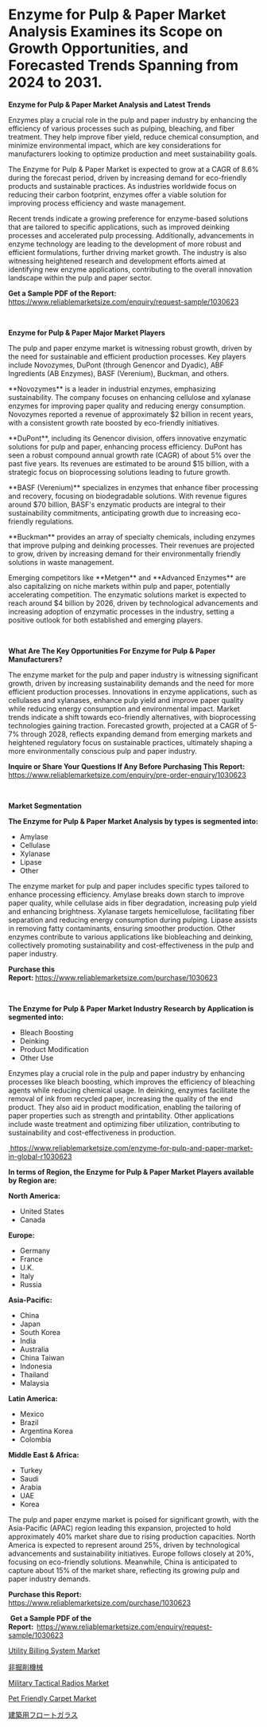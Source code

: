 <p><h1>Enzyme for Pulp & Paper Market Analysis Examines its Scope on Growth Opportunities, and Forecasted Trends Spanning from 2024 to 2031.</h1></p><p><strong>Enzyme for Pulp & Paper Market Analysis and Latest Trends</strong></p>
<p><p>Enzymes play a crucial role in the pulp and paper industry by enhancing the efficiency of various processes such as pulping, bleaching, and fiber treatment. They help improve fiber yield, reduce chemical consumption, and minimize environmental impact, which are key considerations for manufacturers looking to optimize production and meet sustainability goals.</p><p>The Enzyme for Pulp & Paper Market is expected to grow at a CAGR of 8.6% during the forecast period, driven by increasing demand for eco-friendly products and sustainable practices. As industries worldwide focus on reducing their carbon footprint, enzymes offer a viable solution for improving process efficiency and waste management. </p><p>Recent trends indicate a growing preference for enzyme-based solutions that are tailored to specific applications, such as improved deinking processes and accelerated pulp processing. Additionally, advancements in enzyme technology are leading to the development of more robust and efficient formulations, further driving market growth. The industry is also witnessing heightened research and development efforts aimed at identifying new enzyme applications, contributing to the overall innovation landscape within the pulp and paper sector.</p></p>
<p><strong>Get a Sample PDF of the Report:&nbsp;</strong> <a href="https://www.reliablemarketsize.com/enquiry/request-sample/1030623">https://www.reliablemarketsize.com/enquiry/request-sample/1030623</a></p>
<p>&nbsp;</p>
<p><strong>Enzyme for Pulp & Paper Major Market Players</strong></p>
<p><p>The pulp and paper enzyme market is witnessing robust growth, driven by the need for sustainable and efficient production processes. Key players include Novozymes, DuPont (through Genencor and Dyadic), ABF Ingredients (AB Enzymes), BASF (Verenium), Buckman, and others.</p><p>**Novozymes** is a leader in industrial enzymes, emphasizing sustainability. The company focuses on enhancing cellulose and xylanase enzymes for improving paper quality and reducing energy consumption. Novozymes reported a revenue of approximately $2 billion in recent years, with a consistent growth rate boosted by eco-friendly initiatives.</p><p>**DuPont**, including its Genencor division, offers innovative enzymatic solutions for pulp and paper, enhancing process efficiency. DuPont has seen a robust compound annual growth rate (CAGR) of about 5% over the past five years. Its revenues are estimated to be around $15 billion, with a strategic focus on bioprocessing solutions leading to future growth.</p><p>**BASF (Verenium)** specializes in enzymes that enhance fiber processing and recovery, focusing on biodegradable solutions. With revenue figures around $70 billion, BASF's enzymatic products are integral to their sustainability commitments, anticipating growth due to increasing eco-friendly regulations.</p><p>**Buckman** provides an array of specialty chemicals, including enzymes that improve pulping and deinking processes. Their revenues are projected to grow, driven by increasing demand for their environmentally friendly solutions in waste management.</p><p>Emerging competitors like **Metgen** and **Advanced Enzymes** are also capitalizing on niche markets within pulp and paper, potentially accelerating competition. The enzymatic solutions market is expected to reach around $4 billion by 2026, driven by technological advancements and increasing adoption of enzymatic processes in the industry, setting a positive outlook for both established and emerging players.</p></p>
<p>&nbsp;</p>
<p><strong>What Are The Key Opportunities For Enzyme for Pulp & Paper Manufacturers?</strong></p>
<p><p>The enzyme market for the pulp and paper industry is witnessing significant growth, driven by increasing sustainability demands and the need for more efficient production processes. Innovations in enzyme applications, such as cellulases and xylanases, enhance pulp yield and improve paper quality while reducing energy consumption and environmental impact. Market trends indicate a shift towards eco-friendly alternatives, with bioprocessing technologies gaining traction. Forecasted growth, projected at a CAGR of 5-7% through 2028, reflects expanding demand from emerging markets and heightened regulatory focus on sustainable practices, ultimately shaping a more environmentally conscious pulp and paper industry.</p></p>
<p><strong>Inquire or Share Your Questions If Any Before Purchasing This Report:</strong> <a href="https://www.reliablemarketsize.com/enquiry/pre-order-enquiry/1030623">https://www.reliablemarketsize.com/enquiry/pre-order-enquiry/1030623</a></p>
<p>&nbsp;</p>
<p><strong>Market Segmentation</strong></p>
<p><strong>The Enzyme for Pulp & Paper Market Analysis by types is segmented into:</strong></p>
<p><ul><li>Amylase</li><li>Cellulase</li><li>Xylanase</li><li>Lipase</li><li>Other</li></ul></p>
<p><p>The enzyme market for pulp and paper includes specific types tailored to enhance processing efficiency. Amylase breaks down starch to improve paper quality, while cellulase aids in fiber degradation, increasing pulp yield and enhancing brightness. Xylanase targets hemicellulose, facilitating fiber separation and reducing energy consumption during pulping. Lipase assists in removing fatty contaminants, ensuring smoother production. Other enzymes contribute to various applications like biobleaching and deinking, collectively promoting sustainability and cost-effectiveness in the pulp and paper industry.</p></p>
<p><strong>Purchase this Report:&nbsp;</strong><a href="https://www.reliablemarketsize.com/purchase/1030623">https://www.reliablemarketsize.com/purchase/1030623</a></p>
<p>&nbsp;</p>
<p><strong>The Enzyme for Pulp & Paper Market Industry Research by Application is segmented into:</strong></p>
<p><ul><li>Bleach Boosting</li><li>Deinking</li><li>Product Modification</li><li>Other Use</li></ul></p>
<p><p>Enzymes play a crucial role in the pulp and paper industry by enhancing processes like bleach boosting, which improves the efficiency of bleaching agents while reducing chemical usage. In deinking, enzymes facilitate the removal of ink from recycled paper, increasing the quality of the end product. They also aid in product modification, enabling the tailoring of paper properties such as strength and printability. Other applications include waste treatment and optimizing fiber utilization, contributing to sustainability and cost-effectiveness in production.</p></p>
<p><a href="https://www.reliablemarketsize.com/enzyme-for-pulp-and-paper-market-in-global-r1030623">&nbsp;https://www.reliablemarketsize.com/enzyme-for-pulp-and-paper-market-in-global-r1030623</a></p>
<p><strong>In terms of Region, the Enzyme for Pulp & Paper Market Players available by Region are:</strong></p>
<p>
    <p> <strong> North America: </strong>
        <ul>
            <li>United States</li>
            <li>Canada</li>
        </ul>
        </p> 
    <p> <strong> Europe: </strong>
        <ul>
            <li>Germany</li>
            <li>France</li>
            <li>U.K.</li>
            <li>Italy</li>
            <li>Russia</li>
        </ul>
        </p> 
    <p> <strong> Asia-Pacific: </strong>
        <ul>
            <li>China</li>
            <li>Japan</li>
            <li>South Korea</li>
            <li>India</li>
            <li>Australia</li>
            <li>China Taiwan</li>
            <li>Indonesia</li>
            <li>Thailand</li>
            <li>Malaysia</li>
        </ul>
        </p> 
    <p> <strong> Latin America: </strong>
        <ul>
            <li>Mexico</li>
            <li>Brazil</li>
            <li>Argentina Korea</li>
            <li>Colombia</li>
        </ul>
        </p> 
    <p> <strong> Middle East & Africa: </strong>
        <ul>
            <li>Turkey</li>
            <li>Saudi</li>
            <li>Arabia</li>
            <li>UAE</li>
            <li>Korea</li>
        </ul>
    </p>
    </p>
<p><p>The pulp and paper enzyme market is poised for significant growth, with the Asia-Pacific (APAC) region leading this expansion, projected to hold approximately 40% market share due to rising production capacities. North America is expected to represent around 25%, driven by technological advancements and sustainability initiatives. Europe follows closely at 20%, focusing on eco-friendly solutions. Meanwhile, China is anticipated to capture about 15% of the market share, reflecting its growing pulp and paper industry demands.</p></p>
<p><strong>Purchase this Report: </strong><a href="https://www.reliablemarketsize.com/purchase/1030623">https://www.reliablemarketsize.com/purchase/1030623</a></p>
<p>&nbsp;<strong>Get a Sample PDF of the Report:&nbsp;&nbsp;</strong><a href="https://www.reliablemarketsize.com/enquiry/request-sample/1030623">https://www.reliablemarketsize.com/enquiry/request-sample/1030623</a></p>
<p><strong></strong></p>
<p><p><a href="https://www.linkedin.com/pulse/future-trends-global-utility-billing-system-market-insights-nwhbf?trackingId=NnPSvdZXSnSFg1temkHtKQ%3D%3D">Utility Billing System Market</a></p><p><a href="https://medium.com/@dm15982023/non-excavation-machine-market-%E3%81%AF-%E3%82%B3%E3%82%B9%E3%83%88%E7%AE%A1%E7%90%86%E3%81%A8%E5%8A%B9%E7%8E%87%E5%90%91%E4%B8%8A%E3%82%92%E5%84%AA%E5%85%88%E3%81%97%E3%81%BE%E3%81%99-%E3%81%95%E3%82%89%E3%81%AB-%E5%A0%B1%E5%91%8A%E6%9B%B8%E3%81%AF%E5%B8%82%E5%A0%B4%E3%81%AE%E9%9C%80%E8%A6%81%E9%9D%A2%E3%81%A8%E4%BE%9B%E7%B5%A6%E9%9D%A2%E3%81%AE%E4%B8%A1%E6%96%B9%E3%82%92%E3%82%AB%E3%83%90%E3%83%BC%E3%81%97%E3%81%A6%E3%81%84%E3%81%BE%E3%81%99-non-excavation-ff81fe1a7a4a">非掘削機械</a></p><p><a href="https://medium.com/@nyahmertz1973/market-insights-global-military-tactical-radios-market-forecast-and-innovation-trends-2024-2031-f7495ef781f4">Military Tactical Radios Market</a></p><p><a href="https://medium.com/@carol.alsopr44536/this-report-aims-to-deliver-an-in-depth-analysis-of-the-global-pet-friendly-carpet-market-offering-9c2278bac6e4">Pet Friendly Carpet Market</a></p><p><a href="https://medium.com/@reyeshowell655/architectural-float-glass-market-%E3%81%AF-%E3%82%B3%E3%82%B9%E3%83%88%E7%AE%A1%E7%90%86%E3%81%A8%E5%8A%B9%E7%8E%87%E5%90%91%E4%B8%8A%E3%82%92%E5%84%AA%E5%85%88%E3%81%97%E3%81%BE%E3%81%99-%E3%81%95%E3%82%89%E3%81%AB-%E5%A0%B1%E5%91%8A%E6%9B%B8%E3%81%AF%E5%B8%82%E5%A0%B4%E3%81%AE%E9%9C%80%E8%A6%81%E9%9D%A2%E3%81%A8%E4%BE%9B%E7%B5%A6%E9%9D%A2%E3%81%AE%E4%B8%A1%E6%96%B9%E3%82%92%E3%82%AB%E3%83%90%E3%83%BC%E3%81%97%E3%81%A6%E3%81%84%E3%81%BE%E3%81%99-architectural-4c8d2bf89f63">建築用フロートガラス</a></p></p>
